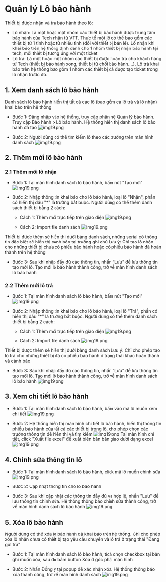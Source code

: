# Quản lý Lô bảo hành

Thiết bị được nhận và trả bảo hành theo lô:
- Lô nhận: Là một hoặc một nhóm các thiết bị bảo hành được trung tâm bảo hành của Tech nhận từ VTT. Thực tế một lô có thể bao gồm các thiết bị từ 1 tỉnh hoặc từ nhiều tỉnh (đối với thiết bị bán lẻ). Lô nhận khi khai báo trên hệ thống định danh cho 1 nhóm thiết bị nhận bảo hành tại tech, mỗi thiết bị tương ứng với một ticket
- Lô trả: Là một hoặc một nhóm các thiết bị được hoàn trả cho khách hàng từ Tech (thiết bị bảo hành xong, thiết bị từ chối bảo hành….). Lô trả khai báo trên hệ thống bao gồm 1 nhóm các thiết bị đã được tạo ticket trong lô nhận trước đó.


## 1. Xem danh sách lô bảo hành

Danh sách lô bảo hành hiển thị tất cả các lô (bao gồm cả lô trả và lô nhận) khai báo trên hệ thống

- Bước 1: Đăng nhập vào hệ thống, truy cập phân hệ Quản lý bảo hành. Truy cập Bảo hành > Lô bảo hành. Hệ thống hiển thị danh sách  lô bảo hành đã tạo
![img19.png](/img/lot/lot1.png)

- Bước 2: Người dùng có thể tìm kiếm lô theo các trường trên màn hình danh sách
![img19.png](/img/lot/lot2.png)

## 2. Thêm mới lô bảo hành

### 2.1 Thêm mới lô nhận

- Bước 1: Tại màn hình danh sách lô bảo hành, bấm nút "Tạo mới"
![img19.png](/img/lot/lot3.png)

- Bước 2: Nhập thông tin khai báo cho lô bảo hành, loại lô "Nhận",  phần có hiển thị dấu "*" là trường bắt buộc.
Người dùng có thể thêm danh sách thiết bị bằng 2 cách:
  - Cách 1: Thêm mới trực tiếp trên giao diện
![img19.png](/img/lot/lot4.png)

  - Cách 2: Import file danh sách
![img19.png](/img/lot/lot5.png)

Thiết bị được thêm sẽ hiển thị dưới bảng danh sách, những serial có thông tin đặc biệt sẽ hiển thị cảnh báo tại trường ghi chú
Lưu ý: Chỉ tạo lô nhận cho những thiết bị chưa có phiếu bảo hành hoặc có phiểu bảo hành đã hoàn thành trên hệ thống

- Bước 3: Sau khi nhập đầy đủ các thông tin, nhấn “Lưu” để lưu thông tin tạo mới lô. Tạo mới  lô bảo hành thành công, trở về màn hình danh sách  lô bảo hành

### 2.2 Thêm mới lô trả

- Bước 1: Tại màn hình danh sách lô bảo hành, bấm nút "Tạo mới"
![img19.png](/img/lot/lot3.png)

- Bước 2: Nhập thông tin khai báo cho lô bảo hành, loại lô "Trả", phần có hiển thị dấu "*" là trường bắt buộc.
Người dùng có thể thêm danh sách thiết bị bằng 2 cách:
  - Cách 1: Thêm mới trực tiếp trên giao diện
![img19.png](/img/lot/lot12.png)

  - Cách 2: Import file danh sách
![img19.png](/img/lot/lot13.png)

Thiết bị được thêm sẽ hiển thị dưới bảng danh sách
Lưu ý: Chỉ cho phép tạo lô trả cho những thiết bị đã có phiếu bảo hành ở trạng thái khác hoàn thành và cảnh báo

- Bước 3: Sau khi nhập đầy đủ các thông tin, nhấn “Lưu” để lưu thông tin tạo mới lô. Tạo mới  lô bảo hành thành công, trở về màn hình danh sách  lô bảo hành
![img19.png](/img/lot/lot14.png)

## 3. Xem chi tiết lô bảo hành

- Bước 1: Tại màn hình danh sách lô bảo hành, bấm vào mã lô muốn xem chi tiết
![img19.png](/img/lot/lot7.png)

- Bước 2: Hệ thống hiển thị màn hình chi tiết lô bảo hành, hiển thị thông tin phiếu bảo hành của tất cả các thiết bị trong lô, cho phép chọn các trường thông tin để hiển thị và tìm kiếm
![img19.png](/img/lot/lot0.png)
  Tại màn hình chi tiết, click "Xuất file excel" để xuất biên bản bàn giao dưới dạng excel
![img19.png](/img/lot/lot8.png)


## 4. Chỉnh sửa thông tin lô

- Bước 1: Tại màn hình danh sách  lô bảo hành, click mã lô muốn chỉnh sửa
![img19.png](/img/lot/lot9.png)

- Bước 2: Cập nhật thông tin cho  lô bảo hành

- Bước 3: Sau khi cập nhật các thông tin đầy đủ và hợp lệ, nhấn "Lưu" để lưu thông tin chỉnh sửa. Hệ thống thông báo chỉnh sửa thành công, trở về màn hình danh sách  lô bảo hành
![img19.png](/img/lot/lot10.png)

## 5. Xóa  lô bảo hành 

Người dùng có thể xóa  lô bảo hành đã khai báo trên hệ thống. Chỉ cho phép xóa lô nhận chưa có thiết bị tạo yêu cầu chuyển và lô trả ở trạng thái "Đang gửi trả"

- Bước 1: Tại màn hình danh sách lô bảo hành, tích chọn checkbox tại bản ghi muốn xóa, sau đó bấm button Xóa ở góc phải màn hình

- Bước 2: Nhấn Đồng ý tại popup để xác nhận xóa. Hệ thống thông báo xóa thành công, trở về màn hình danh sách
![img19.png](/img/lot/lot11.png)

